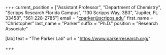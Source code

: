 +++
current_position = ["Assistant Professor", "Department of Chemistry", "Scripps Research Florida Campus", "130 Scripps Way, 3B3", "Jupiter, FL 33458", "561-228-2785"]
email = "cparker@scripps.edu"
first_name = "Christopher"
last_name = "Parker"
suffix = "Ph.D."
position = "Research Associate"

[lab]
  text = "The Parker Lab"
  url = "https://www.parkerresearch.org/"

+++

